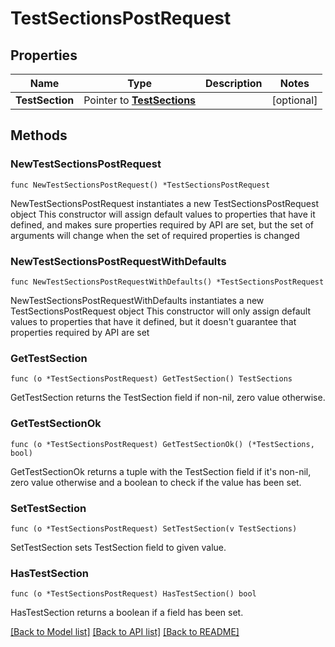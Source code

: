# TestSectionsPostRequest

## Properties

Name | Type | Description | Notes
------------ | ------------- | ------------- | -------------
**TestSection** | Pointer to [**TestSections**](TestSections.md) |  | [optional] 

## Methods

### NewTestSectionsPostRequest

`func NewTestSectionsPostRequest() *TestSectionsPostRequest`

NewTestSectionsPostRequest instantiates a new TestSectionsPostRequest object
This constructor will assign default values to properties that have it defined,
and makes sure properties required by API are set, but the set of arguments
will change when the set of required properties is changed

### NewTestSectionsPostRequestWithDefaults

`func NewTestSectionsPostRequestWithDefaults() *TestSectionsPostRequest`

NewTestSectionsPostRequestWithDefaults instantiates a new TestSectionsPostRequest object
This constructor will only assign default values to properties that have it defined,
but it doesn't guarantee that properties required by API are set

### GetTestSection

`func (o *TestSectionsPostRequest) GetTestSection() TestSections`

GetTestSection returns the TestSection field if non-nil, zero value otherwise.

### GetTestSectionOk

`func (o *TestSectionsPostRequest) GetTestSectionOk() (*TestSections, bool)`

GetTestSectionOk returns a tuple with the TestSection field if it's non-nil, zero value otherwise
and a boolean to check if the value has been set.

### SetTestSection

`func (o *TestSectionsPostRequest) SetTestSection(v TestSections)`

SetTestSection sets TestSection field to given value.

### HasTestSection

`func (o *TestSectionsPostRequest) HasTestSection() bool`

HasTestSection returns a boolean if a field has been set.


[[Back to Model list]](../README.md#documentation-for-models) [[Back to API list]](../README.md#documentation-for-api-endpoints) [[Back to README]](../README.md)


